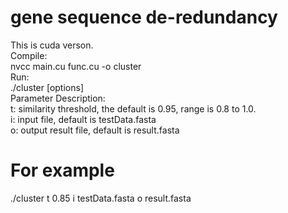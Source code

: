 # gene sequence de-redundancy  
This is cuda verson.  
Compile:  
nvcc main.cu func.cu -o cluster  
Run:  
./cluster [options]  
Parameter Description:  
t: similarity threshold, the default is 0.95, range is 0.8 to 1.0.  
i: input file, default is testData.fasta  
o: output result file, default is result.fasta  

# For example  
./cluster t 0.85 i testData.fasta o result.fasta  
